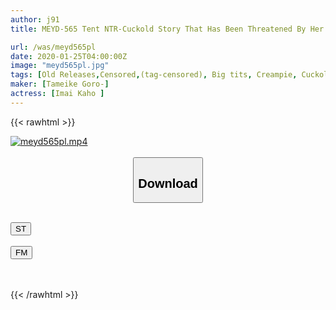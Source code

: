 ```yaml
---
author: j91
title: MEYD-565 Tent NTR-Cuckold Story That Has Been Threatened By Her Husband's Boss At The Camp And Has Created A Secret In The Tent-Natsume Imai

url: /was/meyd565pl
date: 2020-01-25T04:00:00Z
image: "meyd565pl.jpg"
tags: [Old Releases,Censored,(tag-censored), Big tits, Creampie, Cuckold, Married Woman ]
maker: [Tameike Goro-]
actress: [Imai Kaho ]
---
```



{{< rawhtml >}}

<div class="video" data-videoid="lk18QZrG7vU7Y2V">
    <a href="javascript:;">
        <img src="/was/meyd565pl/meyd565pl.jpg" width="WIDTH" height="HEIGHT" alt="meyd565pl.mp4" loading="lazy">
    </a>
</div>

<script type="text/javascript" src="https://j91.asia/asset/on-demand-st.js"></script>

<br>
  <link rel="stylesheet" href="https://j91.asia/asset/bs5.css">
  
  <center>
  <button class="btn btn-primary" type="button" data-bs-toggle="collapse" data-bs-target=".multi-collapse" aria-expanded="false" aria-controls="multiCollapseExample1 multiCollapseExample2"><h2>Download</h2></button></center>
</p>
<div class="row">
  <div class="col">
    <div class="collapse multi-collapse" id="multiCollapseExample1">
      <div class="card card-body">
	      	      <br>
<div class="buttons">  
<a href="https://streamtape.to/v/lk18QZrG7vU7Y2V" target="_blank"><button class="btn-hover color-3"><i class="fa fa-download"></i> ST</button></a></div>
    </div>
  </div>
</div>
  <div class="col">
    <div class="collapse multi-collapse" id="multiCollapseExample2">
      <div class="card card-body">
	      <br>
<div class="buttons">
    <a href="https://filemoon.sx/d/wgcgnrztu0qu" target="_blank"><button class="btn-hover color-8"><i class="fa fa-download"></i> FM</button></a></div>
<br><br>
      </div>
    </div>
  </div>
</div>

{{< /rawhtml >}}